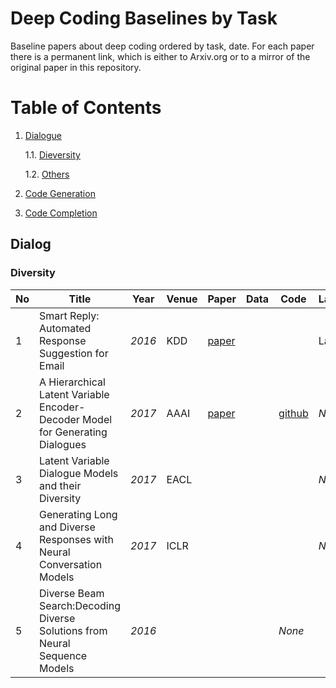 # Deep Coding Baselines by Task
Baseline papers about deep coding ordered by task, date. For each paper there is a permanent link, which is either to Arxiv.org or to a mirror of the original paper in this repository.
# Table of Contents
1. [Dialogue](#dialog)

	1.1. [Dieversity](#dieversity)

	1.2. [Others](#other)
	
2. [Code Generation](#code-gen)


3. [Code Completion](#code-complete)

## Dialog
### Diversity

|No|Title|Year|Venue|Paper|Data|Code|Labels|
|---|---|---|---|---|---|---|---|
|1| Smart Reply: Automated Response Suggestion for Email | _2016_ | KDD | [paper](https://github.com/DeepSE/DeepCodingBaselines/raw/master/papers/smart-reply.pdf)| | |Labels|
|2| A Hierarchical Latent Variable Encoder-Decoder Model for Generating Dialogues | _2017_  | AAAI | [paper](https://github.com/DeepSE/DeepCodingBaselines/raw/master/papers/!2017AAAI-A-Hierarchical-Latent-Variable-Encoder-Decoder-Model-for-Generating-Dialogues.pdf) | |[github](https://github.com/julianser/hed-dlg-truncated) | _None_ | 
|3|Latent Variable Dialogue Models and their Diversity | _2017_ | EACL |  | | | _None_ | 
|4| Generating Long and Diverse Responses with Neural Conversation Models | _2017_ | ICLR |  | | | _None_ | 
|5| Diverse Beam Search:Decoding Diverse Solutions from Neural Sequence Models | _2016_ |  | | | _None_ | 

